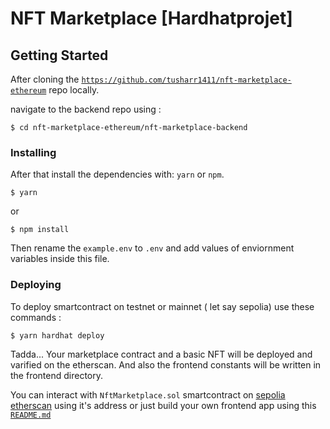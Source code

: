 
# NFT Marketplace [Hardhatprojet]

## Getting Started

After cloning the [`https://github.com/tusharr1411/nft-marketplace-ethereum`](https://github.com/tusharr1411/nft-marketplace-ethereum) repo locally.

navigate to the backend repo using : 

```
$ cd nft-marketplace-ethereum/nft-marketplace-backend
```


### Installing

After that install the dependencies with:  `yarn` or `npm`.

```
$ yarn
```
or 
```
$ npm install
```

Then rename the `example.env` to `.env` and add values of enviornment variables inside this file.

### Deploying

To deploy smartcontract on testnet or mainnet ( let say sepolia) use these commands :

```
$ yarn hardhat deploy
```

Tadda... Your marketplace contract and a basic NFT will be deployed and varified on the etherscan. And also the frontend constants will be written in the frontend directory.

You can interact with `NftMarketplace.sol` smartcontract on [sepolia etherscan](https://sepolia.etherscan.io/) using it's address or just build your own frontend app using this [`README.md`](https://github.com/tusharr1411/nft-marketplace-ethereum/blob/main/nft-marketplace-frontend/frontend-graph/README.md)

